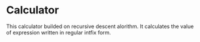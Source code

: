 # Calculator
This calculator builded on recursive descent alorithm. It calculates the value of expression written in regular intfix form.
